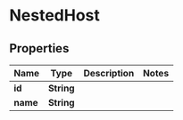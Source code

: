 

# NestedHost


## Properties

Name | Type | Description | Notes
------------ | ------------- | ------------- | -------------
**id** | **String** |  | 
**name** | **String** |  | 



